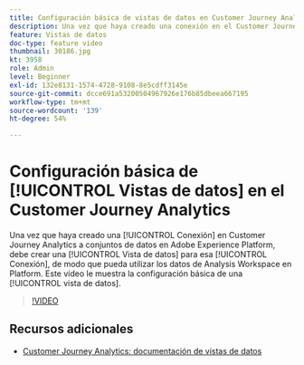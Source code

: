 ```yaml
---
title: Configuración básica de vistas de datos en Customer Journey Analytics
description: Una vez que haya creado una conexión en el Customer Journey Analytics de Adobe con conjuntos de datos en Adobe Experience Platform, debe crear una vista de datos para esa conexión, de modo que pueda utilizar los datos en Analysis Workspace en Platform. Este vídeo le muestra la configuración básica de una vista de datos.
feature: Vistas de datos
doc-type: feature video
thumbnail: 30186.jpg
kt: 3958
role: Admin
level: Beginner
exl-id: 132e8131-1574-4728-9108-8e5cdff3145e
source-git-commit: dcce691a53200504967926e176b85dbeea667195
workflow-type: tm+mt
source-wordcount: '139'
ht-degree: 54%

---
```


# Configuración básica de [!UICONTROL Vistas de datos] en el Customer Journey Analytics

Una vez que haya creado una [!UICONTROL Conexión] en Customer Journey Analytics a conjuntos de datos en Adobe Experience Platform, debe crear una [!UICONTROL Vista de datos] para esa [!UICONTROL Conexión], de modo que pueda utilizar los datos de Analysis Workspace en Platform. Este vídeo le muestra la configuración básica de una [!UICONTROL vista de datos].

>[!VIDEO](https://video.tv.adobe.com/v/30186/?quality=12&enable10seconds=on&speedcontrol=on)

## Recursos adicionales

* [Customer Journey Analytics: documentación de vistas de datos](https://experienceleague.adobe.com/docs/analytics-platform/using/cja-dataviews/create-dataview.html)
